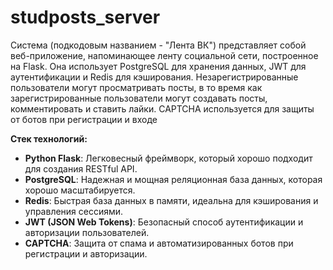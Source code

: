 # studposts_server
Cистема (подкодовым названием - "Лента ВК") представляет собой веб-приложение, напоминающее ленту социальной сети, построенное на Flask. Она использует PostgreSQL для хранения данных, JWT для аутентификации и Redis для 
кэширования. Незарегистрированные пользователи могут просматривать посты, в то время как зарегистрированные пользователи могут создавать посты, комментировать и ставить лайки. CAPTCHA используется для защиты от ботов при 
регистрации и входе

**Стек технологий:**

- **Python Flask**: Легковесный фреймворк, который хорошо подходит для создания RESTful API.
- **PostgreSQL**: Надежная и мощная реляционная база данных, которая хорошо масштабируется.
- **Redis**: Быстрая база данных в памяти, идеальна для кэширования и управления сессиями.
- **JWT (JSON Web Tokens)**: Безопасный способ аутентификации и авторизации пользователей.
- **CAPTCHA**: Защита от спама и автоматизированных ботов при регистрации и авторизации.
